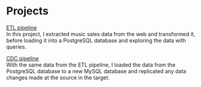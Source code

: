 # Projects

<ins>ETL pipeline</ins>
<br>
In this project, I extracted music sales data from the web and transformed it, before loading it into a PostgreSQL database and exploring the data with queries. 


<ins>CDC pipeline</ins>
<br>
With the same data from the ETL pipeline, I loaded the data from the PostgreSQL database to a new MySQL database and replicated any data changes made at the source in the target.
